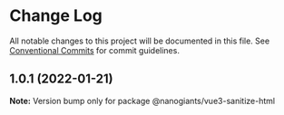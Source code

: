 # Change Log

All notable changes to this project will be documented in this file.
See [Conventional Commits](https://conventionalcommits.org) for commit guidelines.

## 1.0.1 (2022-01-21)

**Note:** Version bump only for package @nanogiants/vue3-sanitize-html
